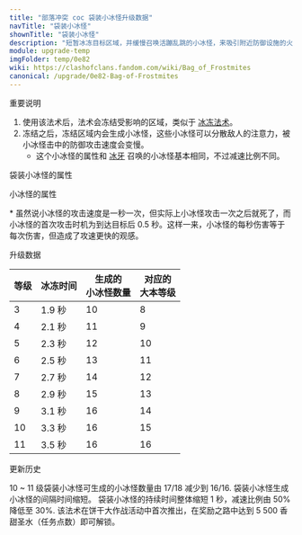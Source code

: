 ```yaml
---
title: "部落冲突 coc 袋装小冰怪升级数据"
navTitle: "袋装小冰怪"
shownTitle: "袋装小冰怪"
description: "短暂冰冻目标区域，并缓慢召唤活蹦乱跳的小冰怪，来吸引附近防御设施的火力，并减缓其速度。"
module: upgrade-temp
imgFolder: temp/0e82
wiki: https://clashofclans.fandom.com/wiki/Bag_of_Frostmites
canonical: /upgrade/0e82-Bag-of-Frostmites
---
```


<UnitInfo :folder="$frontmatter.imgFolder" imgSrc="Bag_of_Frostmites.png" :imgAlt="$frontmatter.navTitle" :description="$frontmatter.description" :isSmallImg="true" />

<SmallTitle>重要说明</SmallTitle>

1. 使用该法术后，法术会冻结受影响的区域，类似于 [冰冻法术](/upgrade/0104-Freeze-Spell)。
2. 冻结之后，冻结区域内会生成小冰怪，这些小冰怪可以分散敌人的注意力，被小冰怪击中的防御攻击速度会变慢。
   - 这个小冰怪的属性和 [冰牙](/upgrade/0284-Frosty) 召唤的小冰怪基本相同，不过减速比例不同。

<SmallTitle>袋装小冰怪的属性</SmallTitle>

<UnitProperties>
    <UnitProperty pKey="影响区域的半径" pValue="1.75 格" />
    <UnitProperty pKey="占据的法术空间" pValue="1" />
    <UnitProperty pKey="所需法术工厂等级" pValue="1" />
    <UnitProperty pKey="所需大本等级" pValue="5" />
    <UnitProperty pKey="法术配置时间" pValue="180" trainingSystem="2022" />
</UnitProperties>

<SmallTitle>小冰怪的属性</SmallTitle>

<UnitProperties>
    <UnitProperty pKey="攻击偏好" pValue="防御建筑" />
    <UnitProperty pKey="伤害类型" pValue="范围伤害" />
    <UnitProperty pKey="伤害半径" pValue="0.8 格" />
    <UnitProperty pKey="攻击的目标" pValue="地面和空中目标" />
    <UnitProperty pKey="移动速度" pValue="3 格/秒" />
    <UnitProperty pKey="攻击速度" pValue="1 秒/次<sup>*</sup>" />
    <UnitProperty pKey="攻击距离" pValue="2 格" />
    <UnitProperty pKey="每秒伤害" pValue="15" />
    <UnitProperty pKey="每次伤害" pValue="15" />
    <UnitProperty pKey="生命值" pValue="450" />
    <UnitProperty pKey="攻击减速持续时间" pValue="4 秒" />
    <UnitProperty pKey="减速比例" pValue="30% 攻速<br>30% 移速" />
</UnitProperties>

\* 虽然说小冰怪的攻击速度是一秒一次，但实际上小冰怪攻击一次之后就死了，而小冰怪的首次攻击时机为到达目标后 0.5 秒。这样一来，小冰怪的每秒伤害等于每次伤害，但造成了攻速更快的观感。

<SmallTitle>升级数据</SmallTitle>

<UnitTable>

| 等级 | 冰冻时间 |生成的<br>小冰怪数量|对应的<br>大本等级|
|  --- |   ---   |        ---        |       ----     |
|   3  |  1.9 秒 |         10        |        8       |
|   4  |  2.1 秒 |         11        |        9       |
|   5  |  2.3 秒 |         12        |       10       |
|   6  |  2.5 秒 |         13        |       11       |
|   7  |  2.7 秒 |         14        |       12       |
|   8  |  2.9 秒 |         15        |       13       |
|   9  |  3.1 秒 |         16        |       14       |
|  10  |  3.3 秒 |         16        |       15       |
|  11  |  3.5 秒 |         16        |       16       |
</UnitTable>

<SmallTitle>更新历史</SmallTitle>

<Timeline>
    <TimelineItem date="2023/12/21">
        <TimelineRow>10 ~ 11 级袋装小冰怪可生成的小冰怪数量由 17/18 减少到 16/16.</TimelineRow>
        <TimelineRow>袋装小冰怪生成小冰怪的间隔时间缩短。</TimelineRow>
        <TimelineRow>袋装小冰怪的持续时间整体缩短 1 秒，减速比例由 50% 降低至 30%.</TimelineRow>
    </TimelineItem>
    <TimelineItem date="2023/12/18">
        <TimelineRow>该法术在饼干大作战活动中首次推出，在奖励之路中达到 5 500 香甜圣水（任务点数）即可解锁。</TimelineRow>
    </TimelineItem>
    <TimelineItem :historyBottom="true" />
</Timeline>